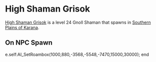 # High Shaman Grisok



[High Shaman Grisok](/npc/14011) is a level 24 Gnoll Shaman that spawns in [Southern Plains of Karana](/zone/14).



## On NPC Spawn

e.self:AI_SetRoambox(1000,880,-3568,-5548,-7470,15000,30000);
end